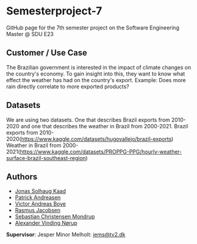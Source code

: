# Semesterproject-7
GitHub page for the 7th semester project on the Software Engineering Master @ SDU E23

## Customer / Use Case
The Brazilian government is interested in the impact of climate changes on the country's economy. To gain insight into this, they want to know what effect the weather has had on the country's export. Example: Does more rain directly correlate to more exported products?

## Datasets
We are using two datasets. One that describes Brazil exports from 2010-2020 and one that describes the weather in Brazil from 2000-2021.
Brazil exports from 2010-2020(https://www.kaggle.com/datasets/hugovallejo/brazil-exports)
Weather in Brazil from 2000-2021(https://www.kaggle.com/datasets/PROPPG-PPG/hourly-weather-surface-brazil-southeast-region) 

## Authors
* [Jonas Solhaug Kaad](https://github.com/JonasKaad)
* [Patrick Andreasen](https://github.com/pandr20)
* [Victor Andreas Boye](https://github.com/VictorABoye)
* [Rasmus Jacobsen](https://github.com/ras-e)
* [Sebastian Christensen Mondrup](https://github.com/SebMon)
* [Alexander Vinding Nørup](https://github.com/AlexanderNorup)

**Supervisor**: Jesper Minor Melholt: jems@tv2.dk
